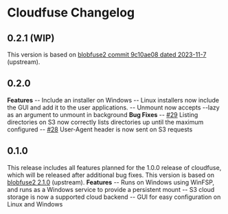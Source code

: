 # Cloudfuse Changelog #

## 0.2.1 (WIP) ##

This version is based on [blobfuse2 commit 9c10ae08 dated 2023-11-7](https://github.com/Azure/azure-storage-fuse/commit/9c10ae0880e4b042d89ae4ea571aaf8f49b3d519) (upstream).

## 0.2.0 ##

**Features**
-- Include an installer on Windows
-- Linux installers now include the GUI and add it to the user applications.
-- Unmount now accepts --lazy as an argument to unmount in background
**Bug Fixes**
-- [#29](https://github.com/Seagate/cloudfuse/pull/29) Listing directories on S3 now correctly lists directories up until the maximum configured
-- [#28](https://github.com/Seagate/cloudfuse/pull/28)  User-Agent header is now sent on S3 requests

## 0.1.0 ##

This release includes all features planned for the 1.0.0 release of cloudfuse, which will be released after additional bug fixes.
This version is based on [blobfuse2 2.1.0](https://github.com/Azure/azure-storage-fuse/releases/tag/blobfuse2-2.1.0) (upstream).
**Features**
-- Runs on Windows using WinFSP, and runs as a Windows service to provide a persistent mount
-- S3 cloud storage is now a supported cloud backend
-- GUI for easy configuration on Linux and Windows
